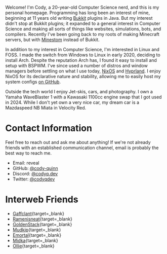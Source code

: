 Welcome! I'm Cody, a 20-year-old Computer Science nerd, and this is my personal homepage. Programming has long been an
interest of mine, beginning at 11 years old writing [Bukkit](https://bukkit.org) plugins in Java. But my interest didn't
stop at Bukkit plugins; it expanded to a general interest in Computer Science and making all sorts of things like
websites, simulations, bots, and compilers. Recently I've been going back to my roots of making Minecraft servers, but
with [Minestom](https://minestom.net) instead of Bukkit.

In addition to my interest in Computer Science, I'm interested in Linux and FOSS. I made the switch from Windows to
Linux in early 2020, deciding to install Arch. Despite the reputation Arch has, I found it easy
to install and setup with BSPWM. I've since used a number of distros and window managers before settling on what I use
today, [NixOS](https://nixos.org) and [Hyprland](https://hyprland.org). I enjoy NixOS for its declarative nature and
stability, allowing me to easily host my system configs [on GitHub](https://github.com/cody-quinn/dotfiles).

Outside the tech world I enjoy Jet-skis, cars, and photography. I own a Yamaha WaveBlaster 1 with a Kawasaki 1100cc
engine swap that I got used in 2024. While I don't yet own a very nice car, my dream car is a Mazdaspeed NB Miata in
Velocity Red.

# Contact Information

Feel free to reach out and ask me about anything! If we're not already friends with an established communication
channel, email is probably the best way to reach me.

- Email: <a id="email">reveal</a>
- GitHub: [@cody-quinn](https://github.com/cody-quinn)
- Discord: [@codyq.dev](https://discord.com/users/179009161009299456)
- Twitter: [@codyqdev](https://x.com/codyqdev)

# Interweb Friends

- [Gaffclant](https://github.com/gaffclant){target=_blank}
- [Ramenisneat](https://www.cs.utexas.edu/~rmyana){target=_blank}
- [GoldenStack](https://goldenstack.net){target=_blank}
- [Mudkip](https://mudkip.dev){target=_blank}
- [Emortal](https://emortaldev.github.io/){target=_blank}
- [Midka](https://midka.dev){target=_blank}
- [Ollie](https://ollie.lol){target=_blank}

<script type="application/javascript">
const address = atob('Y29keUBjb2R5cS5kZXY=')
document.getElementById('email').addEventListener('click', ({ target }) => {
  target.outerHTML = `<a href="mailto:${address}">${address}</a>`
})
</script>

